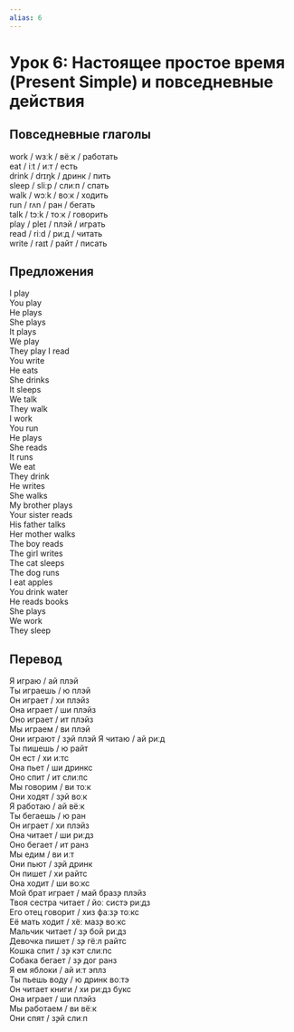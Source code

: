 ```yaml
---
alias: 6
---
```


# Урок 6: Настоящее простое время (Present Simple) и повседневные действия

## Повседневные глаголы

work / wɜːk / вёːк / работать  
eat / iːt / иːт / есть  
drink / drɪŋk / дринк / пить  
sleep / sliːp / слиːп / спать  
walk / wɔːk / воːк / ходить  
run / rʌn / ран / бегать  
talk / tɔːk / тоːк / говорить  
play / pleɪ / плэй / играть  
read / riːd / риːд / читать  
write / raɪt / райт / писать

## Предложения

I play  
You play  
He plays  
She plays  
It plays  
We play  
They play
I read  
You write  
He eats  
She drinks  
It sleeps  
We talk  
They walk  
I work  
You run  
He plays  
She reads  
It runs  
We eat  
They drink  
He writes  
She walks  
My brother plays  
Your sister reads  
His father talks  
Her mother walks  
The boy reads  
The girl writes  
The cat sleeps  
The dog runs  
I eat apples  
You drink water  
He reads books  
She plays  
We work  
They sleep

## Перевод

Я играю / ай плэй  
Ты играешь / ю плэй  
Он играет / хи плэйз  
Она играет / ши плэйз  
Оно играет / ит плэйз  
Мы играем / ви плэй  
Они играют / з̧эй плэй
Я читаю / ай риːд  
Ты пишешь / ю райт  
Он ест / хи иːтс  
Она пьет / ши дринкс  
Оно спит / ит слиːпс  
Мы говорим / ви тоːк  
Они ходят / з̧эй воːк  
Я работаю / ай вёːк  
Ты бегаешь / ю ран  
Он играет / хи плэйз  
Она читает / ши риːдз  
Оно бегает / ит ранз  
Мы едим / ви иːт  
Они пьют / з̧эй дринк  
Он пишет / хи райтс  
Она ходит / ши воːкс  
Мой брат играет / май браз̧э плэйз  
Твоя сестра читает / йоː систэ риːдз  
Его отец говорит / хиз фаːз̧э тоːкс  
Её мать ходит / хёː маз̧э воːкс  
Мальчик читает / з̧э бой риːдз  
Девочка пишет / з̧э гёːл райтс  
Кошка спит / з̧э кэт слиːпс  
Собака бегает / з̧э дог ранз  
Я ем яблоки / ай иːт эплз  
Ты пьешь воду / ю дринк воːтэ  
Он читает книги / хи риːдз букс  
Она играет / ши плэйз  
Мы работаем / ви вёːк  
Они спят / з̧эй слиːп
